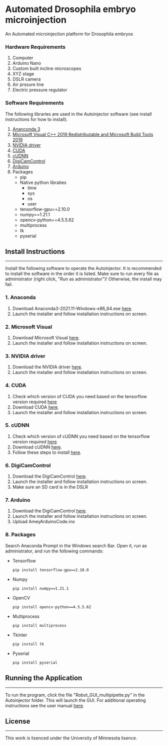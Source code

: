 # Automated Drosophila embryo microinjection
An Automated microinjection platform for Drosophila embryos
### Hardware Requirements
1. Computer
2. Arduino Nano
3. Custom built incline microscopes
4. XYZ stage
5. DSLR camera 
6. Air prssure line
7. Electric pressure regulator

### Software Requirements
The following libraries are used in the Autoinjector software (see install instructions for how to install). 
1. [Ananconda 3](https://repo.anaconda.com/archive/)
2. [Microsoft Visual C++ 2019 Redistributable and Microsoft Build Tools 2019](https://my.visualstudio.com/Downloads?q=Visual%20Studio%202019)
3. [NVIDIA driver](https://www.nvidia.com/Download/index.aspx?lang=en-us)
4. [CUDA](https://developer.nvidia.com/cuda-toolkit-archive)
5. [cUDNN](https://developer.nvidia.com/rdp/cudnn-archive)
6. [DigiCamControl](https://digicamcontrol.com/download)
7. [Arduino](https://www.arduino.cc/en/software)
8. Packages
    - pip 
    - Native python libraties
      - time
      - sys
      - os
      - user
    - tensorflow-gpu==2.10.0
    - numpy==1.21.1
    - opencv-python==4.5.5.62
    - multiprocess
    - tk 
    - pyserial

## Install Instructions
-------------
Install the following software to operate the Autoinjector. It is recommended to install the software in the order it is listed. Make sure to run every file as administrator (right click, "Run as administrator")! Otherwise, the install may fail. 

### 1. Anaconda
1. Download Anaconda3-2021.11-Windows-x86_64.exe [here](https://repo.anaconda.com/archive/). 
2. Launch the installer and follow installation instructions on screen.

### 2. Microsoft Visual
1. Download Microsoft Visual [here](https://my.visualstudio.com/Downloads?q=Visual%20Studio%202019). 
2. Launch the installer and follow installation instructions on screen.

### 3. NVIDIA driver
1. Download the NVIDIA driver [here](https://www.nvidia.com/Download/index.aspx?lang=en-us). 
2. Launch the installer and follow installation instructions on screen.

### 4. CUDA 
1. Check which version of CUDA you need based on the tensorflow version required [here](https://www.tensorflow.org/install/source_windows)
2. Download CUDA [here](https://developer.nvidia.com/cuda-toolkit-archive). 
3. Launch the installer and follow installation instructions on screen.

### 5. cUDNN 
1. Check which version of cUDNN you need based on the tensorflow version required [here](https://www.tensorflow.org/install/source_windows)
2. Download cUDNN [here](https://developer.nvidia.com/rdp/cudnn-archive). 
3. Follow these steps to install [here](https://docs.nvidia.com/deeplearning/cudnn/install-guide/index.html#installdriver-windows).

### 6. DigiCamControl
1. Download the DigiCamControl [here](https://digicamcontrol.com/download). 
2. Launch the installer and follow installation instructions on screen.
3. Make sure an SD card is in the DSLR

### 7. Arduino
1. Download the DigiCamControl [here](https://www.arduino.cc/en/software). 
2. Launch the installer and follow installation instructions on screen.
3. Upload AmeyArduinoCode.ino

### 8. Packages
Search Anaconda Prompt in the Windows search Bar. Open it, run as administrator, and run the following commands:
  - Tensorflow
    ```
    pip install tensorflow-gpu==2.10.0
    ```
  - Numpy
    ```
    pip install numpy==1.21.1
    ```
  - OpenCV
    ```
    pip install opencv-python==4.5.5.62
    ```
  - Multiprocess
    ```
    pip install multiprocess
    ```
  - Tkinter
    ```
    pip install tk
    ```
  - Pyserial
    ```
    pip install pyserial
    ```
## Running the Application
---------
 
 To run the program, click the file "Robot_GUI_multipipette.py" in the Autoinjector folder. This will launch the GUI. For additional operating instructions see the user manual [here](https://github.com/bsbrl/Andrew-Microinjection/blob/main/Running%20the%20robot.pdf).

## License
-------------
This work is lisenced under the University of Minnesota lisence.
